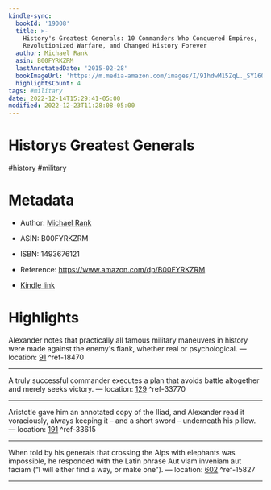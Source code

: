 ```yaml
---
kindle-sync:
  bookId: '19008'
  title: >-
    History's Greatest Generals: 10 Commanders Who Conquered Empires,
    Revolutionized Warfare, and Changed History Forever
  author: Michael Rank
  asin: B00FYRKZRM
  lastAnnotatedDate: '2015-02-28'
  bookImageUrl: 'https://m.media-amazon.com/images/I/91hdwM15ZqL._SY160.jpg'
  highlightsCount: 4
tags: #military
date: 2022-12-14T15:29:41-05:00
modified: 2022-12-23T11:28:08-05:00
---
```

# Historys Greatest Generals

#history #military 

# Metadata

* Author: [Michael Rank](https://www.amazon.com/Michael-Rank/e/B00B9GC4MG/ref=dp_byline_cont_ebooks_1)

* ASIN: B00FYRKZRM

* ISBN: 1493676121

* Reference: <https://www.amazon.com/dp/B00FYRKZRM>

* [Kindle link](kindle://book?action=open&asin=B00FYRKZRM)

# Highlights

Alexander notes that practically all famous military maneuvers in history were made against the enemy's flank, whether real or psychological. — location: [91](kindle://book?action=open&asin=B00FYRKZRM&location=91) ^ref-18470

---

A truly successful commander executes a plan that avoids battle altogether and merely seeks victory. — location: [129](kindle://book?action=open&asin=B00FYRKZRM&location=129) ^ref-33770

---

Aristotle gave him an annotated copy of the Iliad, and Alexander read it voraciously, always keeping it – and a short sword – underneath his pillow. — location: [191](kindle://book?action=open&asin=B00FYRKZRM&location=191) ^ref-33615

---

When told by his generals that crossing the Alps with elephants was impossible, he responded with the Latin phrase Aut viam inveniam aut faciam (“I will either find a way, or make one”). — location: [602](kindle://book?action=open&asin=B00FYRKZRM&location=602) ^ref-15827

---
